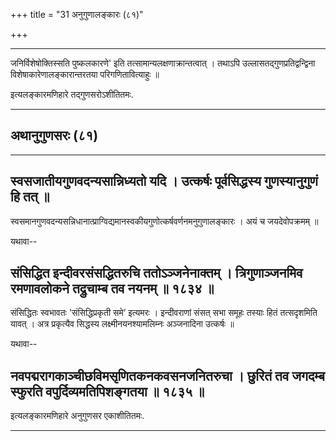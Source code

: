 +++
title = "31 अनुगुणालङ्कारः (८१)"

+++



_________


जनिर्विशेषोक्तिस्सति पुष्कलकारणे' इति तत्सामान्यलक्षणाक्रान्तत्वात् ।
तथाऽपि उल्लासतद्गुणप्रतिद्वन्द्विना विशेषाकारेणालङ्कारान्तरतया
परिगणितावित्याहुः ॥

इत्यलङ्कारमणिहारे तद्गुणसरोऽशीतितमः.


_________


## अथानुगुणसरः (८१)


_________






## स्वसजातीयगुणवदन्यसान्निध्यतो यदि । उत्कर्षः पूर्वसिद्धस्य गुणस्यानुगुणं हि तत् ॥

स्वसमानगुणवदन्यसन्निधानात्प्राग्विद्यमानस्वकीयगुणोत्कर्षवर्णनमनुगुणालङ्कारः
। अयं च जयदेवोपक्रमम् ॥

यथावा--



## संसिद्धित इन्दीवरसंसद्धितरुचि ततोऽञ्जनेनाक्तम् । त्रिगुणाञ्जनमिव रमणावलोकने तद्रुचाम्ब तव नयनम् ॥ १८३४ ॥

संसिद्धितः स्वभावतः 'संसिद्धिप्रकृती समे’ इत्यमरः । इन्दीवराणां संसत्
सभा समूहः तस्याः हितं तत्सदृशमिति यावत् । अत्र प्रकृत्यैव सिद्धस्य
लक्ष्मीनयनश्यामलिम्नः अञ्जनादिना उत्कर्षः ॥

यथावा--



## नवपद्मरागकाञ्चीछविमसृणितकनकवसनजनितरुचा । छुरितं तव जगदम्ब स्फुरति वपुर्दिव्यमतिपिशङ्गतया ॥ १८३५ ॥

इत्यलङ्कारमणिहारे अनुगुणसर एकाशीतितमः.


_________


